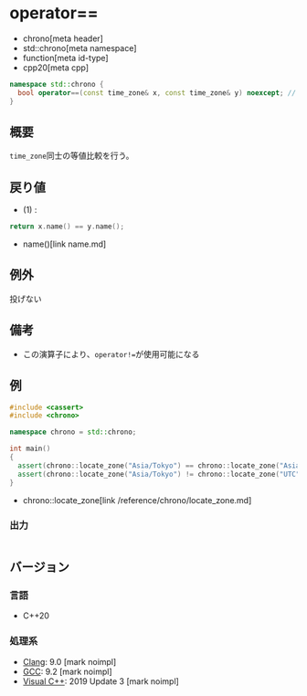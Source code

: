 # operator==
* chrono[meta header]
* std::chrono[meta namespace]
* function[meta id-type]
* cpp20[meta cpp]

```cpp
namespace std::chrono {
  bool operator==(const time_zone& x, const time_zone& y) noexcept; // (1) C++20
}
```

## 概要
`time_zone`同士の等値比較を行う。


## 戻り値
- (1) :

```cpp
return x.name() == y.name();
```
* name()[link name.md]


## 例外
投げない


## 備考
- この演算子により、`operator!=`が使用可能になる


## 例
```cpp example
#include <cassert>
#include <chrono>

namespace chrono = std::chrono;

int main()
{
  assert(chrono::locate_zone("Asia/Tokyo") == chrono::locate_zone("Asia/Tokyo"));
  assert(chrono::locate_zone("Asia/Tokyo") != chrono::locate_zone("UTC"));
}
```
* chrono::locate_zone[link /reference/chrono/locate_zone.md]

### 出力
```
```

## バージョン
### 言語
- C++20

### 処理系
- [Clang](/implementation.md#clang): 9.0 [mark noimpl]
- [GCC](/implementation.md#gcc): 9.2 [mark noimpl]
- [Visual C++](/implementation.md#visual_cpp): 2019 Update 3 [mark noimpl]
